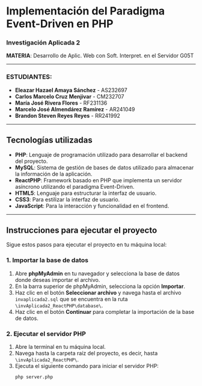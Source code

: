 # Implementación del Paradigma Event-Driven en PHP

### Investigación Aplicada 2  
**MATERIA**: Desarrollo de Aplic. Web con Soft. Interpret. en el Servidor G05T

---

### ESTUDIANTES:
- **Eleazar Hazael Amaya Sánchez** - AS232697
- **Carlos Marcelo Cruz Menjivar** - CM232707
- **María José Rivera Flores** - RF231136
- **Marcelo José Almendárez Ramírez** - AR241049
- **Brandon Steven Reyes Reyes** - RR241992

---

## Tecnologías utilizadas

- **PHP**: Lenguaje de programación utilizado para desarrollar el backend del proyecto.
- **MySQL**: Sistema de gestión de bases de datos utilizado para almacenar la información de la aplicación.
- **ReactPHP**: Framework basado en PHP que implementa un servidor asíncrono utilizando el paradigma Event-Driven.
- **HTML5**: Lenguaje para estructurar la interfaz de usuario.
- **CSS3**: Para estilizar la interfaz de usuario.
- **JavaScript**: Para la interacción y funcionalidad en el frontend.

---

## Instrucciones para ejecutar el proyecto

Sigue estos pasos para ejecutar el proyecto en tu máquina local:

### 1. Importar la base de datos

1. Abre **phpMyAdmin** en tu navegador y selecciona la base de datos donde deseas importar el archivo.
2. En la barra superior de phpMyAdmin, selecciona la opción **Importar**.
3. Haz clic en el botón **Seleccionar archivo** y navega hasta el archivo `invaplicada2.sql` que se encuentra en la ruta `\invAplicada2_ReactPHP\database\`.
4. Haz clic en el botón **Continuar** para completar la importación de la base de datos.

### 2. Ejecutar el servidor PHP

1. Abre la terminal en tu máquina local.
2. Navega hasta la carpeta raíz del proyecto, es decir, hasta `\invAplicada2_ReactPHP\`.
3. Ejecuta el siguiente comando para iniciar el servidor PHP:
   ```bash
   php server.php
